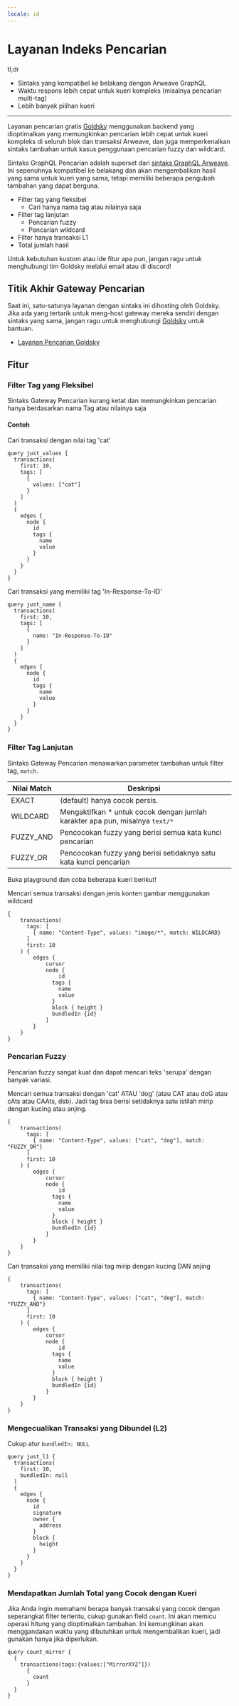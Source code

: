 ```yaml
---
locale: id
---
```


# Layanan Indeks Pencarian

tl;dr

- Sintaks yang kompatibel ke belakang dengan Arweave GraphQL
- Waktu respons lebih cepat untuk kueri kompleks (misalnya pencarian multi-tag)
- Lebih banyak pilihan kueri
---

Layanan pencarian gratis [Goldsky](https://goldsky.com) menggunakan backend yang dioptimalkan yang memungkinkan pencarian lebih cepat untuk kueri kompleks di seluruh blok dan transaksi Arweave, dan juga memperkenalkan sintaks tambahan untuk kasus penggunaan pencarian fuzzy dan wildcard. 

Sintaks GraphQL Pencarian adalah superset dari [sintaks GraphQL Arweave](./queryingArweave.md). Ini sepenuhnya kompatibel ke belakang dan akan mengembalikan hasil yang sama untuk kueri yang sama, tetapi memiliki beberapa pengubah tambahan yang dapat berguna. 

- Filter tag yang fleksibel
  - Cari hanya nama tag atau nilainya saja
- Filter tag lanjutan
  - Pencarian fuzzy
  - Pencarian wildcard
- Filter hanya transaksi L1
- Total jumlah hasil

Untuk kebutuhan kustom atau ide fitur apa pun, jangan ragu untuk menghubungi tim Goldsky melalui email atau di discord! 


## Titik Akhir Gateway Pencarian

Saat ini, satu-satunya layanan dengan sintaks ini dihosting oleh Goldsky. Jika ada yang tertarik untuk meng-host gateway mereka sendiri dengan sintaks yang sama, jangan ragu untuk menghubungi [Goldsky](https://goldsky.com) untuk bantuan.

- [Layanan Pencarian Goldsky](https://arweave-search.goldsky.com/graphql)

## Fitur

### Filter Tag yang Fleksibel

Sintaks Gateway Pencarian kurang ketat dan memungkinkan pencarian hanya berdasarkan nama Tag atau nilainya saja

#### Contoh
Cari transaksi dengan nilai tag 'cat'

```graphql:no-line-numbers
query just_values {
  transactions(
    first: 10,
    tags: [
      {
        values: ["cat"]
      }
    ]
  ) 
  {
    edges {
      node {
        id
        tags {
          name
          value
        }
      }
    }
  }
}
```

Cari transaksi yang memiliki tag 'In-Response-To-ID'

```graphql:no-line-numbers
query just_name {
  transactions(
    first: 10,
    tags: [
      {
        name: "In-Response-To-ID"
      }
    ]
  ) 
  {
    edges {
      node {
        id
        tags {
          name
          value
        }
      }
    }
  }
}
```


### Filter Tag Lanjutan

Sintaks Gateway Pencarian menawarkan parameter tambahan untuk filter tag, `match`.

| Nilai Match | Deskripsi | 
|-------------|-------------|
| EXACT | (default) hanya cocok persis. |
| WILDCARD | Mengaktifkan * untuk cocok dengan jumlah karakter apa pun, misalnya `text/*` |
| FUZZY_AND | Pencocokan fuzzy yang berisi semua kata kunci pencarian |
| FUZZY_OR | Pencocokan fuzzy yang berisi setidaknya satu kata kunci pencarian |


Buka playground dan coba beberapa kueri berikut!

Mencari semua transaksi dengan jenis konten gambar menggunakan wildcard
```graphql:no-line-numbers
{
    transactions(        
      tags: [
        { name: "Content-Type", values: "image/*", match: WILDCARD}
      ]
      first: 10
    ) {
        edges {
            cursor
            node {
                id
              tags {
                name
                value
              }
              block { height }
              bundledIn {id}
            }
        }
    }
}
```

### Pencarian Fuzzy

Pencarian fuzzy sangat kuat dan dapat mencari teks 'serupa' dengan banyak variasi. 

Mencari semua transaksi dengan 'cat' ATAU 'dog' (atau CAT atau doG atau cAts atau CAAts, dsb). Jadi tag bisa berisi setidaknya satu istilah mirip dengan kucing atau anjing.

```graphql:no-line-numbers
{
    transactions(        
      tags: [
        { name: "Content-Type", values: ["cat", "dog"], match: "FUZZY_OR"}
      ]
      first: 10
    ) {
        edges {
            cursor
            node {
                id
              tags {
                name
                value
              }
              block { height }
              bundledIn {id}
            }
        }
    }
}
```

Cari transaksi yang memiliki nilai tag mirip dengan kucing DAN anjing
```graphql:no-line-numbers
{
    transactions(        
      tags: [
        { name: "Content-Type", values: ["cat", "dog"], match: "FUZZY_AND"}
      ]
      first: 10
    ) {
        edges {
            cursor
            node {
                id
              tags {
                name
                value
              }
              block { height }
              bundledIn {id}
            }
        }
    }
}
```

### Mengecualikan Transaksi yang Dibundel (L2)

Cukup atur `bundledIn: NULL`

```graphql:no-line-numbers
query just_l1 {
  transactions(
    first: 10,
    bundledIn: null
  ) 
  {
    edges {
      node {
        id
        signature
        owner {
          address
        }
        block {
          height
        }
      }
    }
  }
}
```


### Mendapatkan Jumlah Total yang Cocok dengan Kueri

Jika Anda ingin memahami berapa banyak transaksi yang cocok dengan seperangkat filter tertentu, cukup gunakan field `count`. Ini akan memicu operasi hitung yang dioptimalkan tambahan. Ini kemungkinan akan menggandakan waktu yang dibutuhkan untuk mengembalikan kueri, jadi gunakan hanya jika diperlukan. 

```graphql:no-line-numbers
query count_mirror {
  {
  	transactions(tags:{values:["MirrorXYZ"]})
      {
        count
      }
  }
}
```